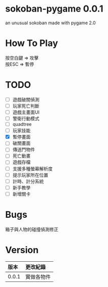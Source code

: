# sokoban-pygame 0.0.1
an unusual sokoban made with pygame 2.0

# How To Play
按空白鍵 => 攻擊  
按ESC => 暫停  

# TODO
- [ ] 遊戲破關偵測  
- [ ] 玩家死亡判斷  
- [ ] 遊戲主畫面UI  
- [ ] 警衛行動模式  
- [ ] quadtree  
- [ ] 玩家技能  
- [X] 暫停畫面  
- [ ] 破關畫面  
- [ ] 傳送門物件  
- [ ] 死亡動畫  
- [ ] 遊戲存檔  
- [ ] 支援多種螢幕解析度  
- [ ] 提示玩家所在位置  
- [ ] 計時、計分系統  
- [ ] 新手教學  
- [ ] 新增關卡  

# Bugs
箱子與人物的碰撞偵測修正  

# Version
| 版本 | 更改紀錄 |
| :--- | :----- |
0.0.1 | 實做各物件  
